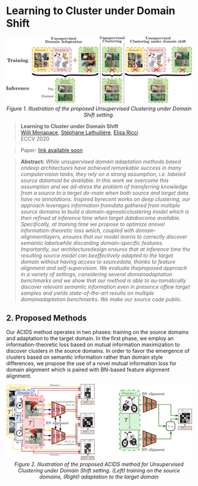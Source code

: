 # Learning to Cluster under Domain Shift

<p align="center">
    <img src="./imgs/teaser2.png"/> <br />
    <em> 
    Figure 1. Illustration of the proposed Unsupervised Clustering under Domain Shift setting.
    </em>
</p>

> **Learning to Cluster under Domain Shift**<br>
> [Willi Menapace](https://github.com/willi-menapace), [Stéphane Lathuilière](https://github.com/Stephlat/), [Elisa Ricci](http://elisaricci.eu/)<br>
> ECCV 2020<br>

> Paper: [link available soon]()<br>

> **Abstract:** *While  unsupervised  domain  adaptation  methods  based  ondeep architectures have achieved remarkable success in many computervision tasks, they rely on a strong assumption, i.e. labeled source datamust be available. In this work we overcome this assumption and we ad-dress the problem of transferring knowledge from a source to a target do-main when both source and target data have no annotations. Inspired byrecent works on deep clustering, our approach leverages information fromdata gathered from multiple source domains to build a domain-agnosticclustering model which is then refined at inference time when target databecome available. Specifically, at training time we propose to optimize anovel information-theoretic loss which, coupled with domain-alignmentlayers, ensures that our model learns to correctly discover semantic labelswhile discarding domain-specific features. Importantly, our architecturedesign ensures that at inference time the resulting source model can beeffectively adapted to the target domain without having access to sourcedata, thanks to feature alignment and self-supervision. We evaluate theproposed approach in a variety of settings, considering several domainadaptation  benchmarks  and  we  show  that  our  method  is  able  to  au-tomatically  discover  relevant  semantic  information  even  in  presence  offew target samples and yields state-of-the-art results on multiple domainadaptation benchmarks. We make our source code public.*

## 2. Proposed Methods

Our ACIDS method operates in two phases: training on the source domains and adaptation to the target domain.
In the first phase, we employ an information-theoretic loss based on mutual information maximization to discover clusters in the source domains. In order to favor the emergence of clusters based on semantic information rather than domain style differences, we propose the use of a novel mutual information loss for domain alignment which is paired with BN-based feature alignment alignment.


<p align="center">
    <img src="./imgs/method.png"> <br />
    <em> 
    Figure 2. Illustration of the proposed ACIDS method for Unsupervised Clustering under Domain Shift setting. (Left) training on the source domains, (Right) adaptation to the target domain
    </em>
</p>
